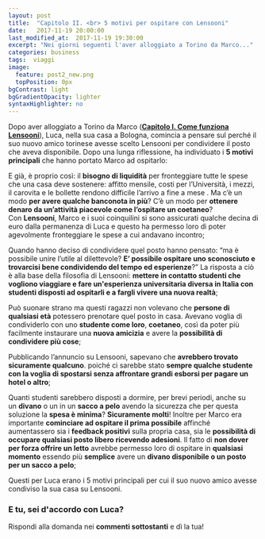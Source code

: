```yaml
---
layout: post
title:  "Capitolo II. <br> 5 motivi per ospitare con Lensooni"
date:   2017-11-19 20:00:00
last_modified_at:  2017-11-19 19:30:00
excerpt: "Nei giorni seguenti l'aver alloggiato a Torino da Marco..."
categories: business
tags:  viaggi
image:
  feature: post2_new.png
  topPosition: 0px
bgContrast: light 
bgGradientOpacity: lighter
syntaxHighlighter: no
---
```


Dopo aver alloggiato a Torino da Marco (**[Capitolo I. Come funziona Lensooni](http://www.lensooni.it/blog/come-funziona-Lensooni)**), Luca, nella sua casa a Bologna, comincia a pensare sul perché il suo nuovo amico torinese avesse scelto Lensooni per condividere il posto che aveva disponibile. 
Dopo una lunga riflessione, ha individuato i **5 motivi principali** che hanno portato Marco ad ospitarlo:

<div class="img_1 img_1--fullContainer img--Leading" style="background-image: url(./assets/images/liquidità_1-min.png);"></div>

E già, è proprio così: il **bisogno di liquidità** per fronteggiare tutte le spese che una casa deve sostenere: affitto mensile, costi per l’Università, i mezzi, il carovita e le bollette rendono difficile l’arrivo a fine a mese .  Ma c’è un modo **per avere qualche banconota in più**? C’è un modo per **ottenere denaro da un’attività piacevole come l’ospitare un coetaneo**? Con **Lensooni**, Marco e i suoi coinquilini si sono assicurati qualche decina di euro dalla permanenza di Luca e questo ha permesso loro di poter agevolmente fronteggiare le spese a cui andavano incontro;

<div class="img_1 img_1--fullContainer img--Leading" style="background-image: url(./assets/images/nuovaconoscenza_1-min.png);"></div>

Quando hanno deciso di condividere quel posto hanno pensato: “ma è possibile unire l’utile al dilettevole? **E’ possibile ospitare uno sconosciuto e trovarcisi bene condividendo del tempo ed esperienze**?” La risposta a ciò è alla base della filosofia di Lensooni: **mettere in contatto studenti che vogliono viaggiare e fare un'esperienza universitaria diversa in Italia con studenti disposti ad ospitarli e a fargli vivere una nuova realtà**;

<div class="img_1 img_1--fullContainer img--Leading" style="background-image: url(./assets/images/circuitouniv_1-min.png);"></div>

Può suonare strano ma questi ragazzi non volevano che **persone di qualsiasi età** potessero prenotare quel posto in casa. Avevano voglia di condividerlo con uno **studente come loro**, **coetaneo**, così da poter più facilmente instaurare una **nuova amicizia** e avere la **possibilità di condividere più cose**;

<div class="img_1 img_1--fullContainer img--Leading" style="background-image: url(./assets/images/facilità_1-min.png);"></div>

Pubblicando l’annuncio su Lensooni, sapevano che **avrebbero trovato sicuramente qualcuno**. poiché ci sarebbe stato **sempre qualche studente con la voglia  di spostarsi senza affrontare grandi esborsi per pagare un hotel o altro**;

<div class="img_1 img_1--fullContainer img--Leading" style="background-image: url(./assets/images/qualsiasiposto_1-min.png);"></div>

Quanti studenti sarebbero disposti a dormire, per brevi periodi, anche su un **divano** o un in un **sacco a pelo** avendo la sicurezza che per questa soluzione la **spesa è minima**? **Sicuramente molti**! Inoltre per Marco era importante **cominciare ad ospitare il prima possibile** affinché aumentassero sia i **feedback positivi** sulla propria casa, sia le **possibilità di occupare qualsiasi posto libero ricevendo adesioni**. Il fatto di **non dover per forza offrire un letto** avrebbe permesso loro di ospitare in **qualsiasi momento** essendo più **semplice** avere un **divano disponibile o un posto per un sacco a pelo**;


Questi per Luca erano i 5 motivi principali per cui il suo nuovo amico avesse condiviso la sua casa su Lensooni. 

### E tu, sei d'accordo con Luca?

Rispondi alla domanda nei **commenti sottostanti** e dì la tua!
